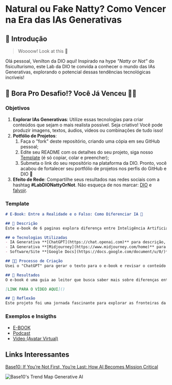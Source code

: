 # Natural ou Fake Natty? Como Vencer na Era das IAs Generativas

## 🚀 Introdução

> Woooow! Look at this 👀

Olá pessoal, Venilton da DIO aqui! Inspirado na hype _"Natty or Not"_ do fisiculturismo, este Lab da DIO te convida a conhecer o mundo das IAs Generativas, explorando o potencial dessas tendências tecnológicas incríveis!

## 🎯 Bora Pro Desafio!? Você Já Venceu 💪🤓

### Objetivos

1. **Explorar IAs Generativas**: Utilize essas tecnologias para criar conteúdos que sejam o mais realista possível. Seja criativo! Você pode produzir imagens, textos, áudios, vídeos ou combinações de tudo isso!
1. **Potfólio de Projetos**:
    1. Faça o "fork" deste repositório, criando uma cópia em seu GitHub pessoal;
    2. Edite seu README com os detalhes do seu projeto, siga nosso [Template](#template) (é só copiar, colar e preencher);
    3. Submeta o link do seu repositório na plataforma da DIO. Pronto, você acabou de fortalecer seu portfólio de projetos nos perfis do GitHub e DIO 🚀
1. **Efeito de Rede**: Compartilhe seus resultados nas redes sociais com a hashtag **#LabDIONattyOrNot**. Não esqueça de nos marcar: [DIO](https://www.linkedin.com/school/dio-makethechange) e [falvojr](https://www.linkedin.com/in/falvojr).

### Template

```markdown
# E-Book: Entre a Realidade e o Falso: Como Diferenciar IA 📒

## 📝 Descrição
Este e-book de 6 paginas explora diferença entre Inteligência Artificial real e simulação, abordando suas funções, desafios éticos e o impacto no futuro da sociedade e aponta como entender o papel da IA no mundo moderno.

## ⚙️ Tecnologias Utilizadas
- IA Generativa **[ChatGPT](https://chat.openai.com)** para descrição, criação textual e revisão;
- IA Generativa **[Midjourney](https://www.midjourney.com/home)** para criar a arte visual do Desafio ao final do e-book;
- Software/Site **[Google Docs](https://docs.google.com/document/u/0/)** para edição de texto e criação de PDF.

## 👨‍💻 Processo de Criação
Usei o "ChatGPT" para gerar o texto para o e-book e revisar o conteúdo criado. O "Midjourney" foi usado para criar uma imagem virtual, para a criação de um mini desafio ao final do e-book. A formatação, edição e alguns ajustes no texto foram realizadas no "Google Docs" para garantir um maior refinamento ao produto final.

## 🎯 Resultados
O e-book é uma guia ao leitor que busca saber mais sobre diferenças entre simulações e IA's e seu impacto na sociedade e a como compreender o que é uma IA.

[LINK PARA O VÍDEO AQUI]()

## 🤔 Reflexão
Este projeto foi uma jornada fascinante para explorar as fronteiras da Inteligência Artificial, oferecendo uma visão clara sobre como diferenciar a IA verdadeira das simulações e refletir sobre seu impacto no futuro.
```

### Exemplos e Insigths

- [E-BOOK](/exemplos/E-BOOK.md)
- [Podcast](/exemplos/PODCAST.md)
- [Vídeo (Avatar Virtual)](/exemplos/VIDEO.md)

## Links Interessantes

[Base10: If You’re Not First, You’re Last: How AI Becomes Mission Critical](https://base10.vc/post/generative-ai-mission-critical/)

![Base10's Trend Map Generative AI](https://github.com/digitalinnovationone/lab-natty-or-not/assets/730492/f4df26e8-f8f7-4419-8252-c69d73ea930c)
